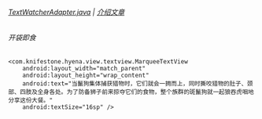 ###### [TextWatcherAdapter.java][file] | [介绍文章][blog]

###### 开袋即食

```
<com.knifestone.hyena.view.textview.MarqueeTextView
    android:layout_width="match_parent"
    android:layout_height="wrap_content"
    android:text="当鬣狗集体捕获猎物时，它们就会一拥而上，同时撕咬猎物的肚子、颈部、四肢及全身各处。为了防备狮子前来掠夺它们的食物，整个族群的斑鬣狗就一起狼吞虎咽地分享这份大餐。"
    android:textSize="16sp" />
```

[file]: https://github.com/KnifeStone/Hyena/blob/master/hyenalibrary/src/main/java/com/knifestone/hyena/view/textview/MarqueeTextView.java
[blog]:http://www.jianshu.com/p/af2d636b110e

